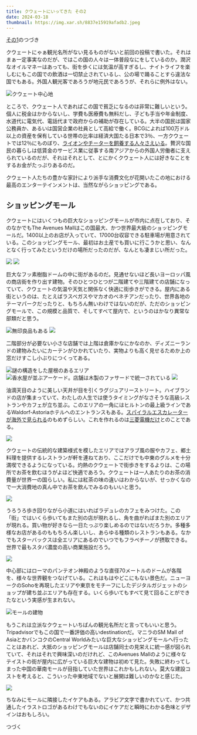 ```yaml
---
title: クウェートにいってきた その2
date: 2024-03-18
thumbnail: https://img.xar.sh/8837e15919afadb2.jpeg
---
```


[その1](/post/1710371771/)のつづき

クウェートにゃぁ観光名所がない見るものがないと前回の投稿で書いた。それはまぁ一定事実なのだが、ではこの国の人々は一体普段なにをしているのか。潤沢なオイルマネーはあっても、街を歩くには気温が高すぎるし、ナイトライフを楽しむにもこの国での飲酒は一切禁止されているし、公の場で踊ることすら違法な国でもある。外国人観光客であろうが地元民であろうが、それらに例外はない。

![クウェート中心地](https://img.xar.sh/fdbb659de6a5ca2f.jpeg)

ところで、クウェート人であればこの国で貧乏になるのは非常に難しいという。個人に税金はかからないし、学費も医療費も無料だし、子ども手当や年金制度、水道代に電気代、電話代まで政府からの補助が存在している。大半の国民は国家公務員か、あるいは国営企業の社員として高給で働く。BCGによれば100万ドル以上の資産を保有している世帯の比率は経済大国たる日本で3％、一方クウェートでは12％にものぼり、[ライオンやチーターを飼養する人々さえいる](https://www.middleeasteye.net/features/meet-kuwaitis-who-live-their-pet-cheetahs)。贅沢な国民の暮らしは低賃金のサービス業に従事する南アジアからの外国人労働者に支えられているのだが、それはそれとして、とにかくクウェート人には好きなことをするお金がたっぷりあるのだ。

クウェート人たちの豊かな家計により派手な消費文化が花開いたこの地における最高のエンターテインメントは、当然ながらショッピングである。

## ショッピングモール

クウェートにはいくつもの巨大なショッピングモールが市内に点在しており、そのなかでもThe Avenues Mallはこの国最大、かつ世界最大級のショッピングモールだ。1400以上のお店が入っていて、17000台収容できる駐車場が用意されている。このショッピングモール、最初はお土産でも買いに行こうかと思い、なんとなく行ってみたというだけの場所だったのだが、なんとも凄まじい所だった。

![](https://img.xar.sh/db47e6ba887dc4a9.jpeg)
![](https://img.xar.sh/23cb2371aa625390.jpeg)

巨大なフッ素樹脂ドームの中に街があるのだ。見通せないほど長いヨーロッパ風の商店街を作り出す建物。そのひとつひとつが二階建てや三階建ての店舗になっていて、クウェートの気温や天気と関係なく快適に街歩きができる。屋内にある街というのは、たとえばラスベガスやマカオのベネチアンだったり、世界各地のテーマパークだったりと、もちろん無いわけではないのだが、ただのショッピングモールで、この規模と品質で、そしてすべて屋内で、というのはかなり異常な部類だと思う。

![無印良品もある](https://img.xar.sh/aa3f22b745013d06.jpeg)
![](https://img.xar.sh/c67bba1d779edc55.jpeg)

二階部分が必要ない小さな店舗では上階は倉庫かなにかなのか、ディズニーランドの建物みたいにカーテンがひかれていたり、実物よりも高く見せるためか上の窓だけすこし小ぶりにつくってある。

![謎の構造をした屋根のあるエリア](https://img.xar.sh/922e201813fe400b.jpeg)
![香水屋が並ぶアーケード。店舗は木製のファサードで統一されている](https://img.xar.sh/962729d14bf59833.jpeg)
![](https://img.xar.sh/fb2b28cbe15d7ed4.jpeg)

油滴天目のように美しい天井が目を引くラグジュアリーストリート。ハイブランドの店が集まっていて、わたしの人生では使うタイミングがなさそうな高級レストランやカフェが立ち並ぶ。このエリアの一角にはヒルトンの最上級ラインであるWaldorf-Astoriaホテルへのエントランスもある。[スパイラルエスカレーターが海外で見られる](https://www.nikkei.com/article/DGXLRSP472705_X20C18A2000000/)のもめずらしい。これを作れるのは[三菱電機だけ](https://blog.tokyo-esca.com/entry/2021/03/08/210000)とのことである。

![](https://img.xar.sh/8d1e149f3cf6ca31.jpeg)

クウェートの伝統的な建築様式を模したエリアではアラブ風の服やカフェ、郷土料理を提供するレストランが軒を連ねており、ここだけでも中東のグルメを十分満喫できるようになっている。灼熱のクウェートで街歩きをするよりは、この場所でお茶を飲むほうがよほど快適であろう。クウェートは一人あたりのお茶の消費量が世界一の国らしい。私には紅茶の味の違いはわからないが、せっかくなので一大消費地の真ん中でお茶を飲んでみるのもいいと思う。

![](https://img.xar.sh/2cdb17ea7e595462.jpeg)

うろうろ歩き回りながら小道にはいればラデュレのカフェをみつけた。この「街」ではいくら歩いてもまた別の店が現れるし、角を曲がればまた別のエリアが現れる。買い物が好きなら一日たっぷり楽しめるのではないだろうか。多種多様なお店があるのももちろん楽しいし、あらゆる種類のレストランもある。なかでもスターバックスは全エリアにあるのでいつでもフラペチーノが摂取できる。世界で最もスタバ濃度の高い商業施設だろう。

![](https://img.xar.sh/8837e15919afadb2.jpeg)

中心部にはローマのパンテオン神殿のような直径70メートルのドームが各階を、様々な世界観をつなげている。これはもはやどこにもない景色だ。ニューヨークのSohoを再現したエリアや東京をモチーフにしたデジタルガジェットのショップが建ち並ぶエリアも存在する。いくら歩いてもすべて見て回ることができたなという実感が生まれない。

![モールの建物](https://img.xar.sh/d185ecf447e88b5c.jpeg)

もうこれは立派なクウェートいちばんの観光名所だと言ってもいいと思う。Tripadvisorでもこの国で一番評価の高いdestinationだ。マニラのSM Mall of AsiaとかバンコクのCentral Worldみたいな巨大なショッピングモールへ行ったことはあれど、大抵のショッピングモールは店舗同士の見栄えに統一感が図られていて、それはそれで興味深いのだけれど、このAvenues Mallのように様々なテイストの街が屋内に広がっている巨大な建物は初めて見た。失敗に終わってしまった中国の華南モールが目指していた世界はこれかもしれない。莫大な建設コストを考えると、こういった中東地域でないと展開は難しいのかなと感じた。

![](https://img.xar.sh/3c926f0d8b655322.jpeg)

ちなみにモールに隣接したイケアもある。アラビア文字で書かれていて、かつ共通したイラストロゴがあるわけでもないのにイケアだと瞬時にわかる色味とデザインはおもしろい。

つづく
